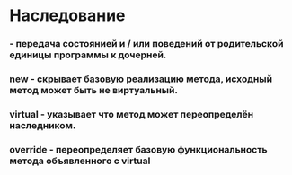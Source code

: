 # Наследование
### - передача состоянией и / или поведений от родительской единицы программы к дочерней.
### new - скрывает базовую реализацию метода, исходный метод может быть не виртуальный.
### virtual - указывает что метод может переопределён наследником.
### override - переопределяет базовую функциональность метода объявленного с virtual 